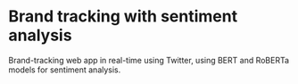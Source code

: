 # Brand tracking with sentiment analysis
Brand-tracking web app in real-time using Twitter, using BERT and RoBERTa models for sentiment analysis.
